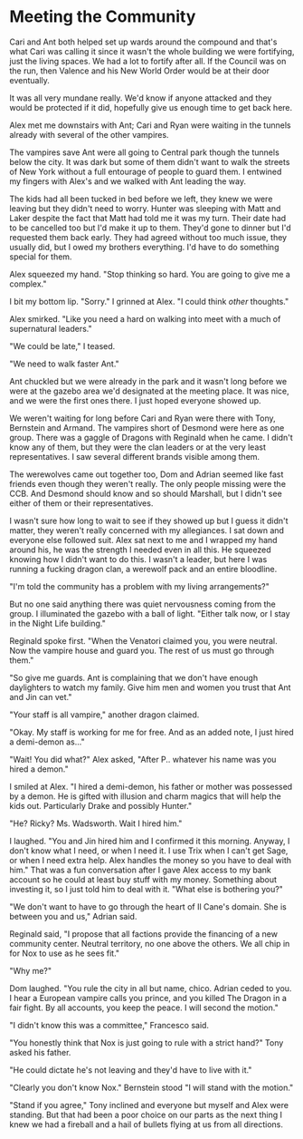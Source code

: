 # Meeting the Community

Cari and Ant both helped set up wards around the compound and that's what Cari was calling it since it wasn't the whole building we were fortifying, just the living spaces. We had a lot to fortify after all. If the Council was on the run, then Valence and his New World Order would be at their door eventually.

It was all very mundane really. We'd know if anyone attacked and they would be protected if it did, hopefully give us enough time to get back here.  

Alex met me downstairs with Ant; Cari and Ryan were waiting in the tunnels already with several of the other vampires. 

The vampires save Ant were all going to Central park though the tunnels below the city. It was dark but some of them didn't want to walk the streets of New York without a full entourage of people to guard them. I entwined my fingers with Alex's and we walked with Ant leading the way.  

The kids had all been tucked in bed before we left, they knew we were leaving but they didn't need to worry. Hunter was sleeping with Matt and Laker despite the fact that Matt had told me it was my turn. Their date had to be cancelled too but I'd make it up to them.  They'd gone to dinner but I'd requested them back early. They had agreed without too much issue, they usually did, but I owed my brothers everything. I'd have to do something special for them.

Alex squeezed my hand. "Stop thinking so hard. You are going to give me a complex."

I bit my bottom lip. "Sorry." I grinned at Alex. "I could think _other_ thoughts."

Alex smirked. "Like you need a hard on walking into meet with a much of supernatural leaders."

"We could be late," I teased.

"We need to walk faster Ant."

Ant chuckled but we were already in the park and it wasn't long before we were at the gazebo area we'd designated at the meeting place. It was nice, and we were the first ones there. I just hoped everyone showed up.  

We weren't waiting for long before Cari and Ryan were there with Tony, Bernstein and Armand. The vampires short of Desmond were here as one group. There was a gaggle of Dragons with Reginald when he came. I didn't know any of them, but they were the clan leaders or at the very least representatives. I saw several different brands visible among them.

The werewolves came out together too, Dom and Adrian seemed like fast friends even though they weren't really. The only people missing were the CCB. And Desmond should know and so should Marshall, but I didn't see either of them or their representatives.

I wasn't sure how long to wait to see if they showed up but I guess it didn't matter, they weren't really concerned with my allegiances. I sat down and everyone else followed suit. Alex sat next to me and I wrapped my hand around his, he was the strength I needed even in all this. He squeezed knowing how I didn't want to do this. I wasn't a leader, but here I was running a fucking dragon clan, a werewolf pack and an entire bloodline.

"I'm told the community has a problem with my living arrangements?"

But no one said anything there was quiet nervousness coming from the group. I illuminated the gazebo with a ball of light. "Either talk now, or I stay in the Night Life building."

Reginald spoke first. "When the Venatori claimed you, you were neutral. Now the vampire house and guard you. The rest of us must go through them."

"So give me guards. Ant is complaining that we don't have enough daylighters to watch my family. Give him men and women you trust that Ant and Jin can vet."

"Your staff is all vampire," another dragon claimed.

"Okay. My staff is working for me for free. And as an added note, I just hired a demi-demon as..."

"Wait! You did what?" Alex asked, "After P.. whatever his name was you hired a demon."

I smiled at Alex. "I hired a demi-demon, his father or mother was possessed by a demon. He is gifted with illusion and charm magics that will help the kids out. Particularly Drake and possibly Hunter."

"He? Ricky? Ms. Wadsworth. Wait I hired him."

I laughed. "You and Jin hired him and I confirmed it this morning. Anyway, I don't know what I need, or when I need it. I use Trix when I can't get Sage, or when I need extra help. Alex handles the money so you have to deal with him." That was a fun conversation after I gave Alex access to my bank account so he could at least buy stuff with my money. Something about investing it, so I just told him to deal with it. "What else is bothering you?"

"We don't want to have to go through the heart of Il Cane's domain. She is between you and us," Adrian said.  

Reginald said, "I propose that all factions provide the financing of a new community center. Neutral territory, no one above the others. We all chip in for Nox to use as he sees fit."

"Why me?"

Dom laughed. "You rule the city in all but name, chico. Adrian ceded to you. I hear a European vampire calls you prince, and you killed The Dragon in a fair fight. By all accounts, you keep the peace. I will second the motion."

"I didn't know this was a committee," Francesco said.

"You honestly think that Nox is just going to rule with a strict hand?" Tony asked his father.

"He could dictate he's not leaving and they'd have to live with it."

"Clearly you don't know Nox." Bernstein stood  "I will stand with the motion."

"Stand if you agree," Tony inclined and everyone but myself and Alex were standing. But that had been a poor choice on our parts as the next thing I knew we had a fireball and a hail of bullets flying at us from all directions.

